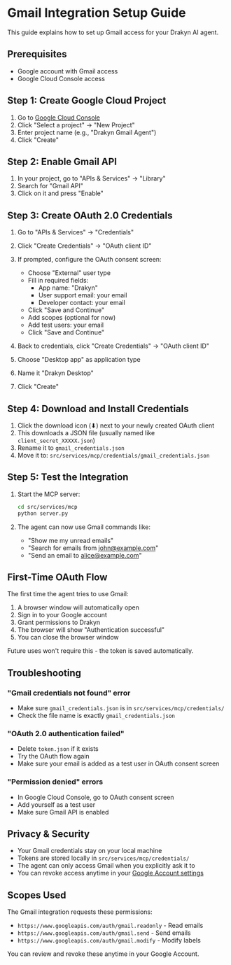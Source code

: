 # Gmail Integration Setup Guide

This guide explains how to set up Gmail access for your Drakyn AI agent.

## Prerequisites

- Google account with Gmail access
- Google Cloud Console access

## Step 1: Create Google Cloud Project

1. Go to [Google Cloud Console](https://console.cloud.google.com)
2. Click "Select a project" → "New Project"
3. Enter project name (e.g., "Drakyn Gmail Agent")
4. Click "Create"

## Step 2: Enable Gmail API

1. In your project, go to "APIs & Services" → "Library"
2. Search for "Gmail API"
3. Click on it and press "Enable"

## Step 3: Create OAuth 2.0 Credentials

1. Go to "APIs & Services" → "Credentials"
2. Click "Create Credentials" → "OAuth client ID"
3. If prompted, configure the OAuth consent screen:
   - Choose "External" user type
   - Fill in required fields:
     - App name: "Drakyn"
     - User support email: your email
     - Developer contact: your email
   - Click "Save and Continue"
   - Add scopes (optional for now)
   - Add test users: your email
   - Click "Save and Continue"

4. Back to credentials, click "Create Credentials" → "OAuth client ID"
5. Choose "Desktop app" as application type
6. Name it "Drakyn Desktop"
7. Click "Create"

## Step 4: Download and Install Credentials

1. Click the download icon (⬇) next to your newly created OAuth client
2. This downloads a JSON file (usually named like `client_secret_XXXXX.json`)
3. Rename it to `gmail_credentials.json`
4. Move it to: `src/services/mcp/credentials/gmail_credentials.json`

## Step 5: Test the Integration

1. Start the MCP server:
   ```bash
   cd src/services/mcp
   python server.py
   ```

2. The agent can now use Gmail commands like:
   - "Show me my unread emails"
   - "Search for emails from john@example.com"
   - "Send an email to alice@example.com"

## First-Time OAuth Flow

The first time the agent tries to use Gmail:

1. A browser window will automatically open
2. Sign in to your Google account
3. Grant permissions to Drakyn
4. The browser will show "Authentication successful"
5. You can close the browser window

Future uses won't require this - the token is saved automatically.

## Troubleshooting

### "Gmail credentials not found" error

- Make sure `gmail_credentials.json` is in `src/services/mcp/credentials/`
- Check the file name is exactly `gmail_credentials.json`

### "OAuth 2.0 authentication failed"

- Delete `token.json` if it exists
- Try the OAuth flow again
- Make sure your email is added as a test user in OAuth consent screen

### "Permission denied" errors

- In Google Cloud Console, go to OAuth consent screen
- Add yourself as a test user
- Make sure Gmail API is enabled

## Privacy & Security

- Your Gmail credentials stay on your local machine
- Tokens are stored locally in `src/services/mcp/credentials/`
- The agent can only access Gmail when you explicitly ask it to
- You can revoke access anytime in your [Google Account settings](https://myaccount.google.com/permissions)

## Scopes Used

The Gmail integration requests these permissions:
- `https://www.googleapis.com/auth/gmail.readonly` - Read emails
- `https://www.googleapis.com/auth/gmail.send` - Send emails
- `https://www.googleapis.com/auth/gmail.modify` - Modify labels

You can review and revoke these anytime in your Google Account.
